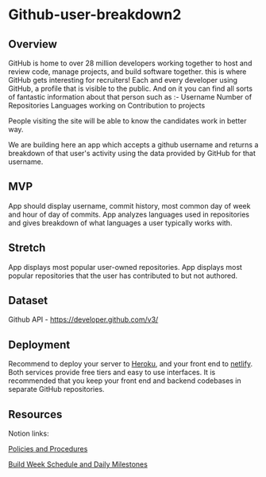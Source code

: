 # Github-user-breakdown2

## Overview

GitHub is home to over 28 million developers working together to host and review code, manage projects, and build software together.
this is where GitHub gets interesting for recruiters! Each and every developer using GitHub, a profile that is visible to the public. And on it you can find all sorts of fantastic information about that person such as :-
    Username
    Number of Repositories
    Languages working on
    Contribution to projects

People visiting the site will be able to know the candidates work in better way.
  
We are building here an app which accepts a github username and returns a breakdown of that user's activity using the data provided by GitHub for that username.

## MVP
App should display username, commit history, most common day of week and hour of day of commits. App analyzes languages used in repositories and gives breakdown of what languages a user typically works with. 

## Stretch 
App displays most popular user-owned repositories. App displays most popular repositories that the user has contributed to but not authored. 

## Dataset
Github API - https://developer.github.com/v3/

## Deployment
Recommend to deploy your server to [Heroku](https://devcenter.heroku.com/articles/getting-started-with-nodejs), and your front end to [netlify](https://www.netlify.com/blog/2016/09/29/a-step-by-step-guide-deploying-on-netlify/). Both services provide free tiers and easy to use interfaces. 
It is recommended that you keep your front end and backend codebases in separate GitHub repositories.

## Resources
Notion links:

[Policies and Procedures](https://www.notion.so/Policies-and-Procedures-19e679fc1a284b668d8132dd8d7228cd)

[Build Week Schedule and Daily Milestones](https://www.notion.so/Build-week-Schedule-and-Daily-Milestones-7f0aca2ad598459fa4492fdac9881d5b)
